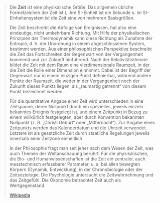 > Die **Zeit** ist eine physikalische Größe. Das allgemein übliche Formelzeichen der Zeit ist t, ihre SI-Einheit ist die Sekunde s. Im SI-Einheitensystem ist die Zeit eine von mehreren Basisgrößen.
>
> Die Zeit beschreibt die Abfolge von Ereignissen, hat also  eine eindeutige, nicht umkehrbare Richtung. Mit Hilfe der physikalischen Prinzipien der Thermodynamik kann diese Richtung als Zunahme der Entropie, d. h. der Unordnung in einem abgeschlossenen System, bestimmt werden. Aus einer philosophischen Perspektive beschreibt die Zeit das Fortschreiten der Gegenwart von der Vergangenheit kommend und zur Zukunft hinführend. Nach der Relativitätstheorie bildet die Zeit mit dem Raum eine vierdimensionale Raumzeit, in der die Zeit die Rolle einer Dimension einnimmt. Dabei ist der Begriff der Gegenwart nur in einem einzigen Punkt definierbar, während andere Punkte der Raumzeit, die weder in der Vergangenheit noch der Zukunft dieses Punkts liegen, als „raumartig getrennt“ von diesem Punkt bezeichnet werden.
>
> Für die quantitative Angabe einer Zeit wird unterschieden in eine Zeitspanne, deren Nullpunkt durch ein spezielles, jeweils einzeln bekanntes Ereignis festgelegt ist, und einem Zeitpunkt in Bezug zu einem willkürlich festgelegten, aber durch Konvention bekannten Nullpunkt (z. B. „Christi Geburt“ oder „Mitternacht“). Zur Angabe eines Zeitpunkts werden das Kalenderdatum und die Uhrzeit verwendet. Letztere ist als gesetzliche Zeit durch staatliche Regelungen jeweils innerhalb einer Zeitzone einheitlich.
>
> In der Philosophie fragt man seit jeher nach dem Wesen der Zeit, was auch Themen der Weltanschauung berührt. Für die physikalischen, die Bio- und Humanwissenschaften ist die Zeit ein zentraler, auch messtechnisch erfassbarer Parameter, u. a. bei allen bewegten Körpern (Dynamik, Entwicklung), in der Chronobiologie oder der Zeitsoziologie. Die Psychologie untersucht die Zeitwahrnehmung und das Zeitgefühl. Die Ökonomie betrachtet Zeit auch als Wertgegenstand.
>
> [Wikipedia](https://de.wikipedia.org/wiki/Zeit)